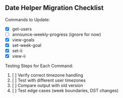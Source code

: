 ## Date Helper Migration Checklist

Commands to Update:
- [x] get-users
- [ ] announce-weekly-progress (ignore for now)
- [x] view-goals
- [x] set-week-goal
- [x] set-ii
- [x] view-ii

Testing Steps for Each Command:
1. [ ] Verify correct timezone handling
2. [ ] Test with different user timezones
3. [ ] Compare output with old version
4. [ ] Test edge cases (week boundaries, DST changes)